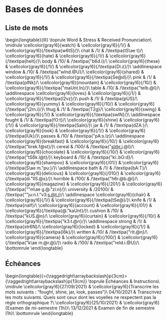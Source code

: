 
 
# Bases de données



##  Liste de mots 


\begin{longtable}{lll}
\toprule
Word & Stress & Received Pronunciation\\
\midrule
\cellcolor{gray!6}{watch} & \cellcolor{gray!6}{/1/} & \cellcolor{gray!6}{/\textipa{w6tS}/}\\
chat & /1/ & /\textipa{tS\ae t}/\\
\cellcolor{gray!6}{hate} & \cellcolor{gray!6}{/1/} & \cellcolor{gray!6}{/\textipa{heIt}/}\\
body & /10/ & /\textipa{"b6d.i}/\\
\cellcolor{gray!6}{these} & \cellcolor{gray!6}{/1/} & \cellcolor{gray!6}{/\textipa{Di:z}/}\\
\addlinespace
window & /10/ & /\textipa{"wInd.@U}/\\
\cellcolor{gray!6}{shared} & \cellcolor{gray!6}{/1/} & \cellcolor{gray!6}{/\textipa{Se@d}/}\\
pink & /1/ & /\textipa{pINk}/\\
\cellcolor{gray!6}{mountain} & \cellcolor{gray!6}{/10/} & \cellcolor{gray!6}{/\textipa{"maUnt.In}/}\\
table & /10/ & /\textipa{"teIb.@l}/\\
\addlinespace
\cellcolor{gray!6}{loves} & \cellcolor{gray!6}{/1/} & \cellcolor{gray!6}{/\textipa{l2vz}/}\\
push & /1/ & /\textipa{pUS}/\\
\cellcolor{gray!6}{yummy} & \cellcolor{gray!6}{/10/} & \cellcolor{gray!6}{/\textipa{"j2m.i}/}\\
thug & /1/ & /\textipa{T2g}/\\
\cellcolor{gray!6}{swing} & \cellcolor{gray!6}{/1/} & \cellcolor{gray!6}{/\textipa{swIN}/}\\
\addlinespace
fought & /1/ & /\textipa{fO:t}/\\
\cellcolor{gray!6}{shine} & \cellcolor{gray!6}{/1/} & \cellcolor{gray!6}{/\textipa{SaIn}/}\\
jar & /1/ & /\textipa{dZA:}/\\
\cellcolor{gray!6}{look} & \cellcolor{gray!6}{/1/} & \cellcolor{gray!6}{/\textipa{lUk}/}\\
passes & /10/ & /\textipa{"pA:s.Iz}/\\
\addlinespace
\cellcolor{gray!6}{breakfast} & \cellcolor{gray!6}{/10/} & \cellcolor{gray!6}{/\textipa{"brek.f@st}/}\\
cereal & /100/ & /\textipa{"sI@r.i.@l}/\\
\cellcolor{gray!6}{chocolate} & \cellcolor{gray!6}{/10/} & \cellcolor{gray!6}{/\textipa{"tS6k.l@t}/}\\
keyboard & /10/ & /\textipa{"ki:.bO:d}/\\
\cellcolor{gray!6}{shampoo} & \cellcolor{gray!6}{/01/} & \cellcolor{gray!6}{/\textipa{S\ae m."pu:}/}\\
\addlinespace
bath & /1/ & /\textipa{bA:T}/\\
\cellcolor{gray!6}{delicious} & \cellcolor{gray!6}{/010/} & \cellcolor{gray!6}{/\textipa{di."lIS.@s}/}\\
horrible & /100/ & /\textipa{"h6r.@b.@l}/\\
\cellcolor{gray!6}{magazine} & \cellcolor{gray!6}{/201/} & \cellcolor{gray!6}{/\textipa{""m\ae g.@."zi:n}/}\\
university & /20100/ & /\textipa{""ju:n.I."v3:s.@t.i}/\\
\addlinespace
\cellcolor{gray!6}{chair} & \cellcolor{gray!6}{/1/} & \cellcolor{gray!6}{/\textipa{tSe@}/}\\
knife & /1/ & /\textipa{naIf}/\\
\cellcolor{gray!6}{account} & \cellcolor{gray!6}{/01/} & \cellcolor{gray!6}{/\textipa{@."kaUnt}/}\\
cushion & /10/ & /\textipa{"kUS.@n}/\\
\cellcolor{gray!6}{curtain} & \cellcolor{gray!6}{/10/} & \cellcolor{gray!6}{/\textipa{"k3:t.@n}/}\\
\addlinespace
strong & /1/ & /\textipa{str6N}/\\
\cellcolor{gray!6}{locked} & \cellcolor{gray!6}{/1/} & \cellcolor{gray!6}{/\textipa{l6k}/}\\
written & /10/ & /\textipa{"rIt.@n}/\\
\cellcolor{gray!6}{camera} & \cellcolor{gray!6}{/100/} & \cellcolor{gray!6}{/\textipa{"k\ae m.@r.@}/}\\
radio & /100/ & /\textipa{"reId.i.@U}/\\
\bottomrule
\end{longtable}



##  Échéances 


\begin{longtable}{>{\raggedright\arraybackslash}p{3cm}>{\raggedright\arraybackslash}p{13cm}}
\toprule
Échéances & Instructions\\
\midrule
\cellcolor{gray!6}{27/09/2021} & \cellcolor{gray!6}{Transcrire les mots suivants : “fought, shine, jar, look, passes“}\\
04/10/2021 & Transcrivez les mots suivants. Quels sont ceux dont les voyelles ne respectent pas la règle orthographique ?\\
\cellcolor{gray!6}{25/10/2021} & \cellcolor{gray!6}{Examen de mi-semestre (1h)}\\
13/12/2021 & Examen de fin de semestre (1h)\\
\bottomrule
\end{longtable}




